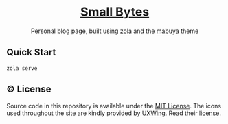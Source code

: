 <div align="center">
<a href="https://d-j-harris.github.io/"><h1>Small Bytes</h1></a>

Personal blog page, built using [zola](https://www.getzola.org/documentation/getting-started/overview/) and the [mabuya](https://github.com/semanticdata/mabuya) theme

</div>

## Quick Start

```shell
zola serve
```

## ©️ License

Source code in this repository is available under the [MIT License](LICENSE). The icons used throughout the site are kindly provided by [UXWing](https://uxwing.com/license/). Read their [license](https://uxwing.com/license/).
